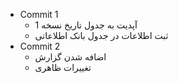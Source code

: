 - Commit 1
	- آپدیت به جدول تاریخ نسخه 1
	- ثبت اطلاعات در جدول بانک اطلاعاتی
- Commit 2
	- اضافه شدن گزارش
	- تغییرات ظاهری